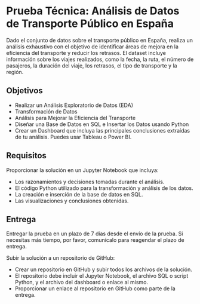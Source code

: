 # Prueba Técnica: Análisis de Datos de Transporte Público en España

Dado el conjunto de datos sobre el transporte público en España, realiza un análisis exhaustivo con el objetivo de identificar áreas de mejora en la eficiencia del transporte y reducir los retrasos. El dataset incluye información sobre los viajes realizados, como la fecha, la ruta, el número de pasajeros, la duración del viaje, los retrasos, el tipo de transporte y la región.

## Objetivos
- Realizar un Análisis Exploratorio de Datos (EDA)
- Transformación de Datos
- Análisis para Mejorar la Eficiencia del Transporte
- Diseñar una Base de Datos en SQL e Insertar los Datos usando Python
- Crear un Dashboard que incluya las principales conclusiones extraídas de tu análisis. Puedes usar Tableau o Power BI.


## Requisitos
Proporcionar la solución en un Jupyter Notebook que incluya:
- Los razonamientos y decisiones tomadas durante el análisis.
- El código Python utilizado para la transformación y análisis de los datos.
- La creación e inserción de la base de datos en SQL.
- Las visualizaciones y conclusiones obtenidas.

## Entrega

Entregar la prueba en un plazo de 7 días desde el envío de la prueba. Si necesitas más tiempo, por favor, comunícalo para reagendar el plazo de entrega.

Subir la solución a un repositorio de GitHub: 
- Crear un repositorio en GitHub y subir todos los archivos de la solución.
- El repositorio debe incluir el Jupyter Notebook, el archivo SQL o script Python, y el archivo del dashboard o enlace al mismo.
- Proporcionar un enlace al repositorio en GitHub como parte de la entrega.